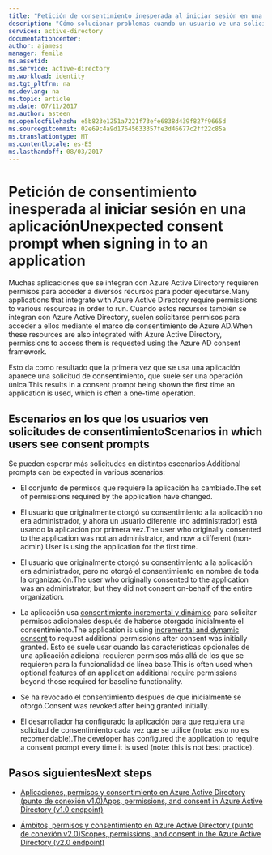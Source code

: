 ```yaml
---
title: "Petición de consentimiento inesperada al iniciar sesión en una aplicación | Microsoft Docs"
description: "Cómo solucionar problemas cuando un usuario ve una solicitud de consentimiento para una aplicación que ha integrado con Azure AD que no esperaba"
services: active-directory
documentationcenter: 
author: ajamess
manager: femila
ms.assetid: 
ms.service: active-directory
ms.workload: identity
ms.tgt_pltfrm: na
ms.devlang: na
ms.topic: article
ms.date: 07/11/2017
ms.author: asteen
ms.openlocfilehash: e5b823e1251a7221f73efe6838d439f827f9665d
ms.sourcegitcommit: 02e69c4a9d17645633357fe3d46677c2ff22c85a
ms.translationtype: MT
ms.contentlocale: es-ES
ms.lasthandoff: 08/03/2017
---
```

# <a name="unexpected-consent-prompt-when-signing-in-to-an-application"></a><span data-ttu-id="99ef0-103">Petición de consentimiento inesperada al iniciar sesión en una aplicación</span><span class="sxs-lookup"><span data-stu-id="99ef0-103">Unexpected consent prompt when signing in to an application</span></span>

<span data-ttu-id="99ef0-104">Muchas aplicaciones que se integran con Azure Active Directory requieren permisos para acceder a diversos recursos para poder ejecutarse.</span><span class="sxs-lookup"><span data-stu-id="99ef0-104">Many applications that integrate with Azure Active Directory require permissions to various resources in order to run.</span></span> <span data-ttu-id="99ef0-105">Cuando estos recursos también se integran con Azure Active Directory, suelen solicitarse permisos para acceder a ellos mediante el marco de consentimiento de Azure AD.</span><span class="sxs-lookup"><span data-stu-id="99ef0-105">When these resources are also integrated with Azure Active Directory, permissions to access them is requested using the Azure AD consent framework.</span></span> 

<span data-ttu-id="99ef0-106">Esto da como resultado que la primera vez que se usa una aplicación aparece una solicitud de consentimiento, que suele ser una operación única.</span><span class="sxs-lookup"><span data-stu-id="99ef0-106">This results in a consent prompt being shown the first time an application is used, which is often a one-time operation.</span></span> 

## <a name="scenarios-in-which-users-see-consent-prompts"></a><span data-ttu-id="99ef0-107">Escenarios en los que los usuarios ven solicitudes de consentimiento</span><span class="sxs-lookup"><span data-stu-id="99ef0-107">Scenarios in which users see consent prompts</span></span>

<span data-ttu-id="99ef0-108">Se pueden esperar más solicitudes en distintos escenarios:</span><span class="sxs-lookup"><span data-stu-id="99ef0-108">Additional prompts can be expected in various scenarios:</span></span>

* <span data-ttu-id="99ef0-109">El conjunto de permisos que requiere la aplicación ha cambiado.</span><span class="sxs-lookup"><span data-stu-id="99ef0-109">The set of permissions required by the application have changed.</span></span>

* <span data-ttu-id="99ef0-110">El usuario que originalmente otorgó su consentimiento a la aplicación no era administrador, y ahora un usuario diferente (no administrador) está usando la aplicación por primera vez.</span><span class="sxs-lookup"><span data-stu-id="99ef0-110">The user who originally consented to the application was not an administrator, and now a different (non-admin) User is using the application for the first time.</span></span>

* <span data-ttu-id="99ef0-111">El usuario que originalmente otorgó su consentimiento a la aplicación era administrador, pero no otorgó el consentimiento en nombre de toda la organización.</span><span class="sxs-lookup"><span data-stu-id="99ef0-111">The user who originally consented to the application was an administrator, but they did not consent on-behalf of the entire organization.</span></span>

* <span data-ttu-id="99ef0-112">La aplicación usa [consentimiento incremental y dinámico](https://docs.microsoft.com/azure/active-directory/develop/active-directory-v2-compare#incremental-and-dynamic-consent) para solicitar permisos adicionales después de haberse otorgado inicialmente el consentimiento.</span><span class="sxs-lookup"><span data-stu-id="99ef0-112">The application is using [incremental and dynamic consent](https://docs.microsoft.com/azure/active-directory/develop/active-directory-v2-compare#incremental-and-dynamic-consent) to request additional permissions after consent was initially granted.</span></span> <span data-ttu-id="99ef0-113">Esto se suele usar cuando las características opcionales de una aplicación adicional requieren permisos más allá de los que se requieren para la funcionalidad de línea base.</span><span class="sxs-lookup"><span data-stu-id="99ef0-113">This is often used when optional features of an application additional require permissions beyond those required for baseline functionality.</span></span>

* <span data-ttu-id="99ef0-114">Se ha revocado el consentimiento después de que inicialmente se otorgó.</span><span class="sxs-lookup"><span data-stu-id="99ef0-114">Consent was revoked after being granted initially.</span></span>

* <span data-ttu-id="99ef0-115">El desarrollador ha configurado la aplicación para que requiera una solicitud de consentimiento cada vez que se utilice (nota: esto no es recomendable).</span><span class="sxs-lookup"><span data-stu-id="99ef0-115">The developer has configured the application to require a consent prompt every time it is used (note: this is not best practice).</span></span>

## <a name="next-steps"></a><span data-ttu-id="99ef0-116">Pasos siguientes</span><span class="sxs-lookup"><span data-stu-id="99ef0-116">Next steps</span></span>

-   [<span data-ttu-id="99ef0-117">Aplicaciones, permisos y consentimiento en Azure Active Directory (punto de conexión v1.0)</span><span class="sxs-lookup"><span data-stu-id="99ef0-117">Apps, permissions, and consent in Azure Active Directory (v1.0 endpoint)</span></span>](https://docs.microsoft.com/azure/active-directory/active-directory-apps-permissions-consent)

-   [<span data-ttu-id="99ef0-118">Ámbitos, permisos y consentimiento en Azure Active Directory (punto de conexión v2.0)</span><span class="sxs-lookup"><span data-stu-id="99ef0-118">Scopes, permissions, and consent in the Azure Active Directory (v2.0 endpoint)</span></span>](https://docs.microsoft.com/azure/active-directory/develop/active-directory-v2-scopes)


